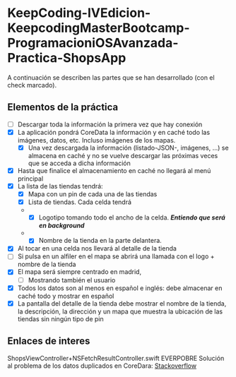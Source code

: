 # KeepCoding-IVEdicion-KeepcodingMasterBootcamp-ProgramacioniOSAvanzada-Practica-ShopsApp


A continuación se describen las partes que se han desarrollado (con el check marcado). 

## Elementos de la práctica
- [ ] Descargar toda la información la primera vez que hay conexión
- [X] La aplicación pondrá CoreData la información y en caché todo las imágenes, datos, etc. Incluso imágenes de los mapas.
  - [X] Una vez descargada la información (listado-JSON-, imágenes, ...) se almacena en caché y no se vuelve descargar las próximas veces que se acceda a dicha información
- [X] Hasta que finalice el almacenamiento en caché no llegará al menú principal
- [X] La lista de las tiendas tendrá:
  - [X] Mapa con un pin de cada una de las tiendas
  - [X] Lista de tiendas. Cada celda tendrá
  - - [X] Logotipo tomando todo el ancho de la celda. ***Entiendo que será en background***
  - - [X] Nombre de la tienda en la parte delantera.   
- [X] Al tocar en una celda nos llevará al detalle de la tienda
- [ ] Si pulsa en un alfiler en el mapa se abrirá una llamada con el logo + nombre de la tienda  
- [X] El mapa será siempre centrado en madrid, 
  - [ ] Mostrando también el usuario
- [X] Todos los datos son al menos en español e inglés: debe almacenar en caché todo y mostrar en español 
- [X] La pantalla del detalle de la tienda debe mostrar el nombre de la tienda, la descripción, la dirección y un mapa que muestra la ubicación de las tiendas sin ningún tipo de pin

## Enlaces de interes
ShopsViewController+NSFetchResultController.swift EVERPOBRE
Solución al problema de los datos duplicados en CoreDara: [Stackoverflow](http://stackoverflow.com/a/43129221/7837133)
